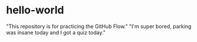 # hello-world
"This repository is for practicing the GitHub Flow."
"I'm super bored, parking was insane today and I got a quiz today."
